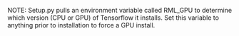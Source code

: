 NOTE: Setup.py pulls an environment variable called RML_GPU to determine
which version (CPU or GPU) of Tensorflow it installs. Set this variable to anything 
prior to installation to force a GPU install.
